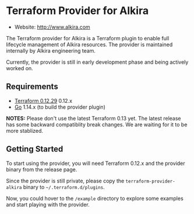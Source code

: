 # Terraform Provider for Alkira

* Website: http://www.alkira.com

The Terraform provider for Alkira is a Terraform plugin to enable full
lifecycle management of Alkira resources. The provider is maintained
internally by Alkira engineering team.

Currently, the provider is still in early development phase and being
actively worked on.


## Requirements

-	[Terraform 0.12.29](https://releases.hashicorp.com/terraform/0.12.29/) 0.12.x
-	[Go](https://golang.org/doc/install) 1.14.x (to build the provider plugin)

**NOTES:** Please don't use the latest Terraform 0.13 yet. The latest
release has some backward compatiblity break changes. We are waiting
for it to be more stablized.


## Getting Started

To start using the provider, you will need Terraform 0.12.x and the
provider binary from the release page.

Since the provider is still private, please copy the
`terraform-provider-alkira` binary to `~/.terraform.d/plugins`.

Now, you could hover to the `/example` directory to explore some
examples and start playing with the provider.

